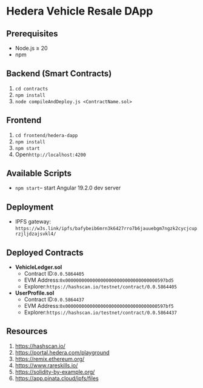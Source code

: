 # Hedera Vehicle Resale DApp

## Prerequisites

- Node.js ≥ 20
- npm

## Backend (Smart Contracts)

1. `cd contracts`
2. `npm install`
3. `node compileAndDeploy.js <ContractName.sol>`

## Frontend

1. `cd frontend/hedera-dapp`
2. `npm install`
3. `npm start`
4. Open`http://localhost:4200`

## Available Scripts

- `npm start`– start Angular 19.2.0 dev server

## Deployment

- IPFS gateway:  
  `https://w3s.link/ipfs/bafybeib6mrn3k6427rro7b6jauuebgm7ngzk2cycjcuprzjljdzajsvkl4/`

## Deployed Contracts

- **VehicleLedger.sol**
    - Contract ID:`0.0.5864405`
    - EVM Address:`0x0000000000000000000000000000000000597bd5`
    - Explorer:`https://hashscan.io/testnet/contract/0.0.5864405`
- **UserProfile.sol**
    - Contract ID:`0.0.5864437`
    - EVM Address:`0x0000000000000000000000000000000000597bf5`
    - Explorer:`https://hashscan.io/testnet/contract/0.0.5864437`

## Resources

1. https://hashscan.io/
2. https://portal.hedera.com/playground
3. https://remix.ethereum.org/
4. https://www.rareskills.io/
5. https://solidity-by-example.org/
6. https://app.pinata.cloud/ipfs/files  
